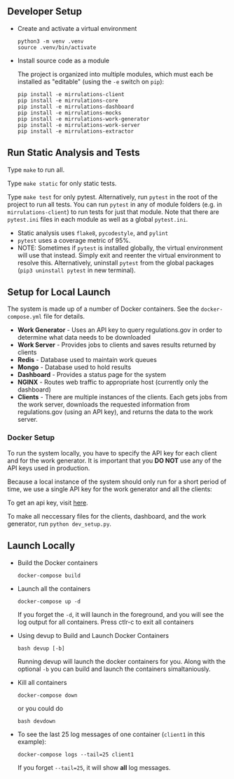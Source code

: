 
## Developer Setup

* Create and activate a virtual environment

  ```
  python3 -m venv .venv
  source .venv/bin/activate
  ```

* Install source code as a module

  The project is organized into multiple modules, which must each be installed as "editable"
  (using the `-e` switch on `pip`):

  ```
  pip install -e mirrulations-client
  pip install -e mirrulations-core
  pip install -e mirrulations-dashboard
  pip install -e mirrulations-mocks
  pip install -e mirrulations-work-generator 
  pip install -e mirrulations-work-server
  pip install -e mirrulations-extractor
  ```

## Run Static Analysis and Tests

Type `make` to run all. 

Type `make static` for only static tests.

Type `make test` for only pytest.  Alternatively, run `pytest` in the root of
the project to run all tests.  You can run `pytest` in any of module folders
(e.g. in `mirrulations-client`) to run tests for just that module.  Note that
there are `pytest.ini` files in each module as well as a global `pytest.ini`.

* Static analysis uses `flake8`, `pycodestyle`, and `pylint`
* `pytest` uses a coverage metric of 95%.
* NOTE: Sometimes if `pytest` is installed globally, the virtual environment will use that instead. Simply exit and reenter the virtual environment to resolve this.
  Alternatively, uninstall `pytest` from the global packages (`pip3 uninstall pytest` in new terminal).


## Setup for Local Launch

The system is made up of a number of Docker containers.  See the `docker-compose.yml` file for details.

* **Work Generator** - Uses an API key to query regulations.gov in order to determine what data needs to be downloaded
* **Work Server** - Provides jobs to clients and saves results returned by clients
* **Redis** - Database used to maintain work queues
* **Mongo** - Database used to hold results
* **Dashboard** - Provides a status page for the system
* **NGINX** - Routes web traffic to appropriate host (currently only the dashboard)
* **Clients** - There are multiple instances of the clients.  Each gets jobs from the work server, downloads the requested information from regulations.gov (using an API key), and returns the data to the work server.

### Docker Setup

To run the system locally, you have to specify the API key for each client and for the work generator.  It is important that you **DO NOT** use any of the API keys used in production.

Because a local instance of the system should only run for a short period of time, we use a single API key for the work generator and all the clients:

To get an api key, visit [here](https://open.gsa.gov/api/regulationsgov/). 

To make all neccessary files for the clients, dashboard, and the work generator, run `python dev_setup.py`.

## Launch Locally

* Build the Docker containers

  ```
  docker-compose build
  ```
  
* Launch all the containers

  ```
  docker-compose up -d
  ```
  
  If you forget the `-d`, it will launch in the foreground, and you will see the log output for all containers. Press ctlr-c to exit all containers

* Using devup to Build and Launch Docker Containers

  ```
  bash devup [-b]
  ```

  Running devup will launch the docker containers for you. Along with the optional `-b` you can build and launch the containers simaltaniously. 
  
* Kill all containers

  ```
  docker-compose down
  ```

  or you could do

  ```
  bash devdown
  ```
  
* To see the last 25 log messages of one container (`client1` in this example):

  ```
  docker-compose logs --tail=25 client1
  ```
  
  If you forget `--tail=25`, it will show **all** log messages.
